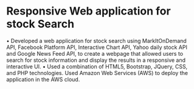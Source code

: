 # Responsive Web application for stock Search 
•	Developed a web application for stock search using MarkItOnDemand API, Facebook Platform API, Interactive Chart API, Yahoo daily stock API and Google News Feed API, to create a webpage that allowed users to search for stock information and display the results in a responsive and interactive UI. 
•	Used a combination of HTML5, Bootstrap, JQuery, CSS, and PHP technologies. Used Amazon Web Services (AWS) to deploy the application in the AWS cloud.

